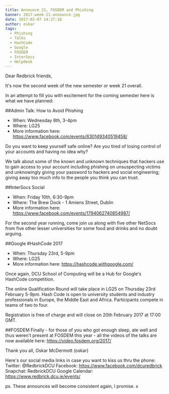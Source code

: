 ```yaml
---
title: Announce 21, FOSDEM and Phishing
banner: 2017-week-21-announce.jpg
date: 2017-02-07 14:37:18
author: oskar
tags:
  - Phishing
  - Talks
  - HashCode
  - Google
  - FOSDEM
  - InterSocs
  - Helpdesk
---
```


Dear Redbrick friends,

It's now the second week of the new semester or week 21 overall.

In an attempt to fill you with excitement for the coming semester here is
what we have planned:

 <!-- more -->

##Admin Talk: How to Avoid Phishing

- When: Wednesday 8th, 3-4pm
- Where: LG25
- More information here: https://www.facebook.com/events/630149340519458/

Do you want to keep yourself safe online? Are you tired of losing control
of your accounts
and having no idea why?

We talk about some of the known and unknown techniques that hackers use to
gain access to
your account including phishing on unsuspecting victims and unknowingly
giving your password
to hackers and social engineering; giving away too much info to the people
you think you
can trust.

##InterSocs Social

- When: Friday 10th, 6:30-9pm
- Where: The Brew Dock - 1 Amiens Street, Dublin
- More information here: https://www.facebook.com/events/1794062740854987/

For the second year running, come join us along with five other NetSocs
from five other
lesser universities for some food and drinks and no doubt arguing.

##Google #HashCode 2017

- When: Thursday 23rd, 5-9pm
- Where: LG25
- More information here: https://hashcode.withgoogle.com/

Once again, DCU School of Computing will be a Hub for Google's HashCode
competition.

The online Qualification Round will take place in LG25 on Thursday 23rd
February 5-9pm.
Hash Code is open to university students and industry professionals in
Europe, the Middle
East and Africa. Participants compete in teams of two to four.

Registration is free of charge and will close on 20th February 2017 at
17:00 GMT.

##FOSDEM
Finally - for those of you who got enough sleep, ate well and thus weren't
present at FOSDEM
this year - all the videos of the talks are now available here:
https://video.fosdem.org/2017/

Thank you all,
Oskar McDermott (oskar)

Here's our social media links in case you want to kiss us thru the phone:
Twitter: @RedbrickDCU
Facebook: https://www.facebook.com/dcuredbrick
Snapchat: RedbrickDCU
Google Calendar: https://www.redbrick.dcu.ie/events/

ps. These announces will become consistent again, I promise. x
